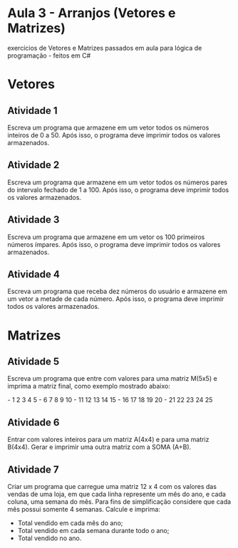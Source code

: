 # Aula 3 - Arranjos (Vetores e Matrizes)
exercícios de Vetores e Matrizes passados em aula para lógica de programação - feitos em C#

# Vetores
## Atividade 1
Escreva um programa que armazene em um vetor todos os números inteiros de 0 a 50. Após isso, o
programa deve imprimir todos os valores armazenados.

## Atividade 2
Escreva um programa que armazene em um vetor todos os números pares do intervalo fechado de 1 a 100. Após isso, o programa deve imprimir todos os valores armazenados.

## Atividade 3
Escreva um programa que armazene em um vetor os 100 primeiros números ímpares. Após isso, o
programa deve imprimir todos os valores armazenados.

## Atividade 4
Escreva um programa que receba dez números do usuário e armazene em um vetor a metade de cada
número. Após isso, o programa deve imprimir todos os valores armazenados.

# Matrizes

## Atividade 5
Escreva um programa que entre com valores para uma matriz M(5x5) e imprima a matriz final, como exemplo mostrado abaixo:
<p>
    - 1  2  3  4  5
    - 6  7  8  9  10
    - 11 12 13 14 15
    - 16 17 18 19 20
    - 21 22 23 24 25
</p>

## Atividade 6
Entrar com valores inteiros para um matriz A(4x4) e para uma matriz B(4x4). Gerar e imprimir uma outra matriz com a SOMA (A+B).

## Atividade 7
Criar um programa que carregue uma matriz 12 x 4 com os valores das vendas de uma loja, em que cada linha represente um mês do ano, e cada coluna, uma semana do mês.
Para fins de simplificação considere que cada mês possui somente 4 semanas. Calcule e imprima:
- Total vendido em cada mês do ano;
- Total vendido em cada semana durante todo o ano;
- Total vendido no ano.
